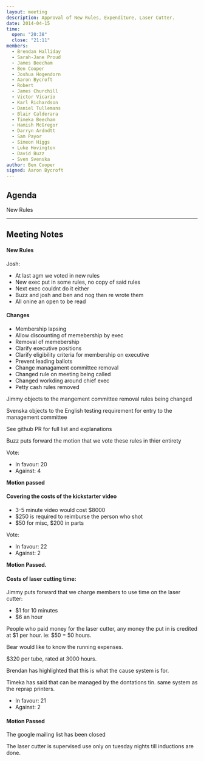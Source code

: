 ```yaml
---
layout: meeting
description: Approval of New Rules, Expenditure, Laser Cutter.
date: 2014-04-15
time: 
  open: "20:38"
  close: "21:11"
members:
  - Brendan Halliday
  - Sarah-Jane Proud
  - James Beecham
  - Ben Cooper
  - Joshua Hogendorn
  - Aaron Bycroft
  - Robert
  - James Churchill
  - Victor Vicario
  - Karl Richardson
  - Daniel Tullemans
  - Blair Calderara
  - Timeka Beecham
  - Hamish McGregor
  - Darryn Ardndtt
  - Sam Payor
  - Simeon Higgs
  - Luke Hovington
  - David Buzz
  - Sven Svenska
author: Ben Cooper
signed: Aaron Bycroft
---
```


## Agenda

New Rules

---

## Meeting Notes

#### New Rules

Josh:

* At last agm we voted in new rules
* New exec put in some rules, no copy of said rules
* Next exec couldnt do it either
* Buzz and josh and ben and nog then re wrote them
* All onine an open to be read

#### Changes

* Membership lapsing
* Allow discounting of memebership by exec
* Removal of memebership
* Clarify executive positions
* Clarify eligibility criteria for membership on executive
* Prevent leading ballots
* Change managament committee removal
* Changed rule on meeting being called
* Changed workding around chief exec
* Petty cash rules removed

Jimmy objects to the mangement committee removal rules being changed 

Svenska objects to the English testing requirement for entry to the management committee

See github PR for full list and explanations

Buzz puts forward the motion that we vote these rules in thier entirety

Vote:

* In favour: 20
* Against: 4

**Motion passed**

#### Covering the costs of the kickstarter video

* 3-5 minute video would cost $8000
* $250 is required to reimburse the person who shot
* $50 for misc, $200 in parts

Vote:

* In favour: 22
* Against: 2

**Motion Passed.**

#### Costs of laser cutting time:

Jimmy puts forward that we charge members to use time on the laser cutter:

* $1 for 10 minutes
* $6 an hour

People who paid money for the laser cutter, any money the put in is credited at $1 per hour.
ie: $50 = 50 hours.

Bear would like to know the running expenses.

$320 per tube, rated at 3000 hours.

Brendan has highlighted that this is what the cause system is for.

Timeka has said that can be managed by the dontations tin. same system as the reprap printers.

* In favour: 21
* Against: 2

#### Motion Passed

The google mailing list has been closed

The laser cutter is supervised use only on tuesday nights till inductions are done.
